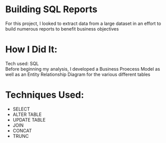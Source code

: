 # Building SQL Reports
For this project, I looked to extract data from a large dataset in an effort to build numerous reports to benefit business objectives
# How I Did It:
Tech used: SQL  
Before beginning my analysis, I developed a Business Proecess Model as well as an Entity Relationship Diagram for the various different tables
# Techniques Used:
* SELECT
* ALTER TABLE
* UPDATE TABLE
* JOIN
* CONCAT
* TRUNC
